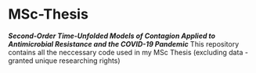 # MSc-Thesis
***Second-Order Time-Unfolded Models of Contagion Applied to Antimicrobial Resistance and the COVID-19 Pandemic***
This repository contains all the neccessary code used in my MSc Thesis (excluding data - granted unique researching rights) 
